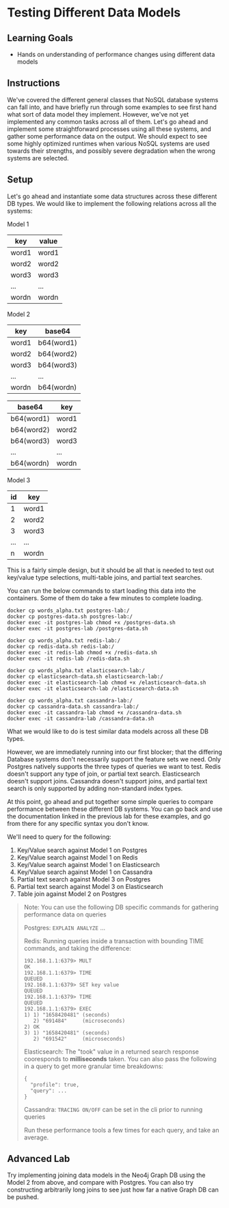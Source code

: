 # Testing Different Data Models

## Learning Goals

- Hands on understanding of performance changes using different data models

## Instructions

We've covered the different general classes that NoSQL database systems can fall into, and have briefly run through some
examples to see first hand what sort of data model they implement. However, we've not yet implemented any common tasks across all of them.
Let's go ahead and implement some straightforward processes using all these systems, and gather some performance data
on the output. We should expect to see some highly optimized runtimes when various NoSQL systems are used towards their
strengths, and possibly severe degradation when the wrong systems are selected.

## Setup

Let's go ahead and instantiate some data structures across these different DB types. We would like to implement the following
relations across all the systems:

Model 1

|  key  | value |
|-------|-------|
| word1 | word1 |
| word2 | word2 |
| word3 | word3 |
| ...   | ...   |
| wordn | wordn |

Model 2

| key   |   base64   |
|-------|------------|
| word1 | b64(word1) |
| word2 | b64(word2) |
| word3 | b64(word3) |
| ...   | ...        |
| wordn | b64(wordn) |

|   base64   | key   |
|------------|-------|
| b64(word1) | word1 |
| b64(word2) | word2 |
| b64(word3) | word3 |
| ...        | ...   |
| b64(wordn) | wordn |

Model 3

| id  |  key  |
|-----|-------|
|  1  | word1 |
|  2  | word2 |
|  3  | word3 |
| ... | ...   |
|  n  | wordn |


This is a fairly simple design, but it should be all that is needed to test out key/value type selections, multi-table joins, and partial text searches.


You can run the below commands to start loading this data into the containers. Some of them do take a few minutes to complete loading. 


``` shell
docker cp words_alpha.txt postgres-lab:/
docker cp postgres-data.sh postgres-lab:/
docker exec -it postgres-lab chmod +x /postgres-data.sh
docker exec -it postgres-lab /postgres-data.sh

docker cp words_alpha.txt redis-lab:/
docker cp redis-data.sh redis-lab:/
docker exec -it redis-lab chmod +x /redis-data.sh
docker exec -it redis-lab /redis-data.sh

docker cp words_alpha.txt elasticsearch-lab:/
docker cp elasticsearch-data.sh elasticsearch-lab:/
docker exec -it elasticsearch-lab chmod +x /elasticsearch-data.sh
docker exec -it elasticsearch-lab /elasticsearch-data.sh

docker cp words_alpha.txt cassandra-lab:/
docker cp cassandra-data.sh cassandra-lab:/
docker exec -it cassandra-lab chmod +x /cassandra-data.sh
docker exec -it cassandra-lab /cassandra-data.sh
```

What we would like to do is test similar data models across all these DB types.

However, we are immediately running into our first blocker; that the differing Database systems don't necessarily support the feature sets we need.
Only Postgres natively supports the three types of queries we want to test.
Redis doesn't support any type of join, or partial text search.
Elasticsearch doesn't support joins.
Cassandra doesn't support joins, and partial text search is only supported by adding non-standard index types.


At this point, go ahead and put together some simple queries to compare performance between these different DB systems.
You can go back and use the documentation linked in the previous lab for these examples, and go from there for
any specific syntax you don't know.

We'll need to query for the following:

1. Key/Value search against Model 1 on Postgres
2. Key/Value search against Model 1 on Redis
3. Key/Value search against Model 1 on Elasticsearch
4. Key/Value search against Model 1 on Cassandra
5. Partial text search against Model 3 on Postgres
6. Partial text search against Model 3 on Elasticsearch
7. Table join against Model 2 on Postgres


> Note: You can use the following DB specific commands for gathering performance data on queries
>
> Postgres: `EXPLAIN ANALYZE` ...
>
> Redis: Running queries inside a transaction with bounding TIME commands, and taking the difference:
> ``` shell
> 192.168.1.1:6379> MULT
> OK
> 192.168.1.1:6379> TIME
> QUEUED
> 192.168.1.1:6379> SET key value
> QUEUED
> 192.168.1.1:6379> TIME
> QUEUED
> 192.168.1.1:6379> EXEC
> 1) 1) "1658420481" (seconds)
>    2) "691484"     (microseconds)
> 2) OK
> 3) 1) "1658420481" (seconds)
>    2) "691542"     (microseconds)
> ```
>
> Elasticsearch: The "took" value in a returned search response cooresponds to **milliseconds** taken.
> You can also pass the following in a query to get more granular time breakdowns:
> ``` shell
> {
>   "profile": true,
>   "query": ...
> }
>```
>
> Cassandra: `TRACING ON/OFF` can be set in the cli prior to running queries 
>
>
> Run these performance tools a few times for each query, and take an average.

## Advanced Lab

Try implementing joining data models in the Neo4j Graph DB using the Model 2 from above, and compare with Postgres.
You can also try constructing arbitrarily long joins to see just how far a native Graph DB can be pushed.
